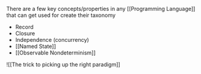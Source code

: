 There are a few key concepts/properties in any [[Programming Language]] that can get used for create their taxonomy

- Record
- Closure
- Independence (concurrency)
- [[Named State]]
- [[Observable Nondeterminism]]

![[The trick to picking up the right paradigm]]